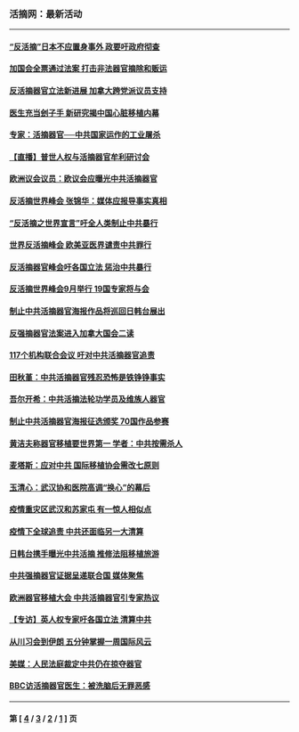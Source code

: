 ### 活摘网：最新活动
---
#### [“反活摘”日本不应置身事外 政要吁政府彻查](../../pages/nf5883/n13971188.md?06220430) 
#### [加国会全票通过法案 打击非法器官摘除和贩运](../../pages/nf5883/n13884924.md?06220430) 
#### [反活摘器官立法新进展 加拿大跨党派议员支持](../../pages/nf5883/n13876061.md?06220430) 
#### [医生充当刽子手 新研究揭中国心脏移植内幕](../../pages/nf5883/n13772291.md?06220430) 
#### [专家：活摘器官──中共国家运作的工业屠杀](../../pages/nf5883/n13761178.md?06220430) 
#### [【直播】普世人权与活摘器官牟利研讨会](../../pages/nf5883/n13425146.md?06220430) 
#### [欧洲议会议员：欧议会应曝光中共活摘器官](../../pages/nf5883/n13336571.md?06220430) 
#### [反活摘世界峰会 张锦华：媒体应报导事实真相](../../pages/nf5883/n13278502.md?06220430) 
#### [“反活摘之世界宣言”吁全人类制止中共暴行](../../pages/nf5883/n13259730.md?06220430) 
#### [世界反活摘峰会 欧美亚医界谴责中共罪行](../../pages/nf5883/n13253550.md?06220430) 
#### [反活摘器官峰会吁各国立法 惩治中共暴行](../../pages/nf5883/n13245052.md?06220430) 
#### [反活摘世界峰会9月举行 19国专家将与会](../../pages/nf5883/n13201492.md?06220430) 
#### [制止中共活摘器官海报作品将巡回日韩台展出](../../pages/nf5883/n13177791.md?06220430) 
#### [反强摘器官法案进入加拿大国会二读](../../pages/nf5883/n13033450.md?06220430) 
#### [117个机构联合会议 吁对中共活摘器官追责](../../pages/nf5883/n12775087.md?06220430) 
#### [田秋堇：中共活摘器官残忍恐怖是铁铮铮事实](../../pages/nf5883/n12702148.md?06220430) 
#### [吾尔开希：中共活摘法轮功学员及维族人器官](../../pages/nf5883/n12693197.md?06220430) 
#### [制止中共活摘器官海报征选颁奖 70国作品参赛](../../pages/nf5883/n12692050.md?06220430) 
#### [黄洁夫称器官移植要世界第一 学者：中共按需杀人](../../pages/nf5883/n12572329.md?06220430) 
#### [麦塔斯：应对中共 国际移植协会需改七原则](../../pages/nf5883/n12514711.md?06220430) 
#### [玉清心：武汉协和医院高调“换心”的幕后](../../pages/nf5883/n12298730.md?06220430) 
#### [疫情重灾区武汉和苏家屯 有一惊人相似点](../../pages/nf5883/n12150824.md?06220430) 
#### [疫情下全球追责 中共还面临另一大清算](../../pages/nf5883/n12070397.md?06220430) 
#### [日韩台携手曝光中共活摘 推修法阻移植旅游](../../pages/nf5883/n11712046.md?06220430) 
#### [中共强摘器官证据呈递联合国 媒体聚焦](../../pages/nf5883/n11546426.md?06220430) 
#### [欧洲器官移植大会 中共活摘器官引专家热议](../../pages/nf5883/n11539095.md?06220430) 
#### [【专访】英人权专家吁各国立法 清算中共](../../pages/nf5883/n11367315.md?06220430) 
#### [从川习会到伊朗 五分钟掌握一周国际风云](../../pages/nf5883/n11338520.md?06220430) 
#### [美媒：人民法庭裁定中共仍在掠夺器官](../../pages/nf5883/n11334897.md?06220430) 
#### [BBC访活摘器官医生：被洗脑后无罪恶感](../../pages/nf5883/n11335935.md?06220430) 

---
#### 第 [ [4](./4.md?06220430) / [3](./3.md?06220430) / [2](./2.md?06220430) / [1](./1.md?06220430) ] 页
